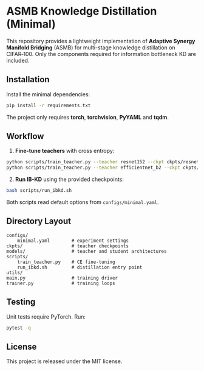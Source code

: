 # ASMB Knowledge Distillation (Minimal)

This repository provides a lightweight implementation of **Adaptive Synergy Manifold Bridging** (ASMB) for multi-stage knowledge distillation on CIFAR‑100. Only the components required for information bottleneck KD are included.

## Installation

Install the minimal dependencies:

```bash
pip install -r requirements.txt
```
The project only requires **torch**, **torchvision**, **PyYAML** and **tqdm**.

## Workflow

1. **Fine-tune teachers** with cross entropy:

```bash
python scripts/train_teacher.py --teacher resnet152 --ckpt ckpts/resnet152_ft.pth
python scripts/train_teacher.py --teacher efficientnet_b2 --ckpt ckpts/efficientnet_b2_ft.pth
```

2. **Run IB-KD** using the provided checkpoints:

```bash
bash scripts/run_ibkd.sh
```

Both scripts read default options from `configs/minimal.yaml`.

## Directory Layout

```
configs/
    minimal.yaml        # experiment settings
ckpts/                  # teacher checkpoints
models/                 # teacher and student architectures
scripts/
    train_teacher.py    # CE fine-tuning
    run_ibkd.sh         # distillation entry point
utils/
main.py                 # training driver
trainer.py              # training loops
```

## Testing

Unit tests require PyTorch. Run:

```bash
pytest -q
```

## License

This project is released under the MIT license.
